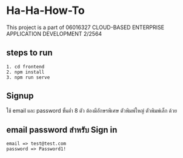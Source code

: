 # Ha-Ha-How-To
This project is a part of 06016327 CLOUD-BASED ENTERPRISE APPLICATION DEVELOPMENT 2/2564

## steps to run
```
1. cd frontend
2. npm install
3. npm run serve
```
## Signup 
ใช้ email และ password ขั้นต่ำ 8 ตัว ต้องมีอักษรพิเศษ ตัวพิมพ์ใหญ่ ตัวพิมพ์เล็ก ด้วย

## email password สำหรับ Sign in
```
email => test@test.com
password => Password1!
```
